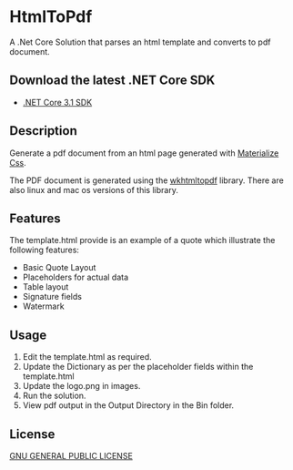 # HtmlToPdf
A .Net Core Solution that parses an html template and converts to pdf document.

## Download the latest .NET Core SDK

* [.NET Core 3.1 SDK](release-notes/3.1/README.md)

## Description

Generate a pdf document from an html page generated with [Materialize Css](https://materializecss.com/). 

The PDF document is generated using the [wkhtmltopdf](https://wkhtmltopdf.org/) library. There are also linux and mac os versions of this library.

## Features

The template.html provide is an example of a quote which illustrate the following features:
- Basic Quote Layout
- Placeholders for actual data
- Table layout
- Signature fields
- Watermark

## Usage

1. Edit the template.html as required.
2. Update the Dictionary as per the placeholder fields within the template.html
3. Update the logo.png in images.
4. Run the solution.
5. View pdf output in the Output Directory in the Bin folder.

## License

[GNU GENERAL PUBLIC LICENSE](LICENSE.TXT)
